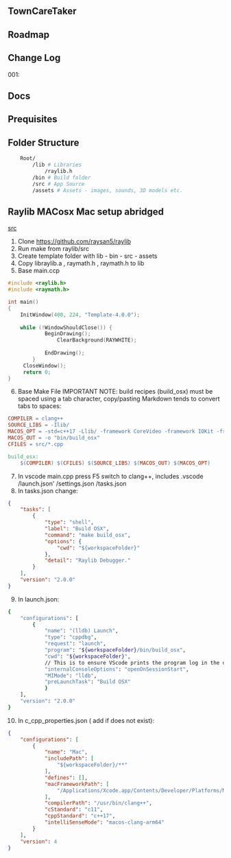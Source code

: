 ## TownCareTaker


## Roadmap

## Change Log

001:

## Docs


## Prequisites



## Folder Structure 

```sh
    Root/
        /lib # Libraries
            /raylib.h
        /bin # Build folder
        /src # App Source
        /assets # Assets - images, sounds, 3D models etc.

```


## Raylib MACosx Mac setup abridged

[src](https://github.com/jalder89/raylib-macos-template-arm-cpp)

1. Clone https://github.com/raysan5/raylib
2. Run make from raylib/src
3. Create template folder with lib - bin - src - assets
4. Copy libraylib.a , raymath.h , raymath.h to lib
5. Base main.ccp
```c
#include <raylib.h>
#include <raymath.h>

int main()
{
	InitWindow(400, 224, "Template-4.0.0");
	
	while (!WindowShouldClose()) {
        	BeginDrawing();
            	ClearBackground(RAYWHITE);
    
        	EndDrawing();
    	}
   	 CloseWindow();
   	 return 0;
}
```
6. Base Make File
    IMPORTANT NOTE: build recipes (build_osx) must be spaced using a tab character, copy/pasting Markdown tends to convert tabs to spaces:
```Makefile
COMPILER = clang++
SOURCE_LIBS = -Ilib/
MACOS_OPT = -std=c++17 -Llib/ -framework CoreVideo -framework IOKit -framework Cocoa -framework GLUT -framework OpenGL lib/libraylib.a
MACOS_OUT = -o "bin/build_osx"
CFILES = src/*.cpp

build_osx:
    $(COMPILER) $(CFILES) $(SOURCE_LIBS) $(MACOS_OUT) $(MACOS_OPT)
```
7. In vscode main.cpp  press F5 switch to clang++, includes 
    .vscode
        /launch.json'
        /settings.json
        /tasks.json
8.  In tasks.json change:
```json
{
    "tasks": [
        {
            "type": "shell",
            "label": "Build OSX",
            "command": "make build_osx",
            "options": {
                "cwd": "${workspaceFolder}"
            },
            "detail": "Raylib Debugger."
        }
    ],
    "version": "2.0.0"
}
```
9. In launch.json:
```sh
{
    "configurations": [
        {
            "name": "(lldb) Launch",
            "type": "cppdbg",
            "request": "launch",
            "program": "${workspaceFolder}/bin/build_osx",
            "cwd": "${workspaceFolder}",
            // This is to ensure VScode prints the program log in the debug console
            "internalConsoleOptions": "openOnSessionStart", 
            "MIMode": "lldb",
            "preLaunchTask": "Build OSX"
            }
    ],
    "version": "2.0.0"
}
```
10. In c_cpp_properties.json ( add if does not exist):
```json
{
    "configurations": [
        {
            "name": "Mac",
            "includePath": [
                "${workspaceFolder}/**"
            ],
            "defines": [],
            "macFrameworkPath": [
                "/Applications/Xcode.app/Contents/Developer/Platforms/MacOSX.platform/Developer/SDKs/MacOSX.sdk/System/Library/Frameworks"
            ],
            "compilerPath": "/usr/bin/clang++",
            "cStandard": "c11",
            "cppStandard": "c++17",
            "intelliSenseMode": "macos-clang-arm64"
        }
    ],
    "version": 4
}
```